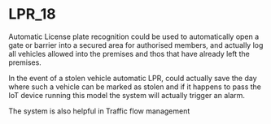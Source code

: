 # **LPR_18**

Automatic License plate recognition could be used to
automatically open a gate or barrier into a secured area for authorised members, and actually log all vehicles allowed into the premises and thos that have already left the premises. 

In the event of a stolen vehicle automatic LPR, could actually save the day where such a vehicle can be marked as stolen and if it happens to pass the IoT device running this model the system will actually trigger an alarm.

The system is also helpful in  Traffic flow management
 
